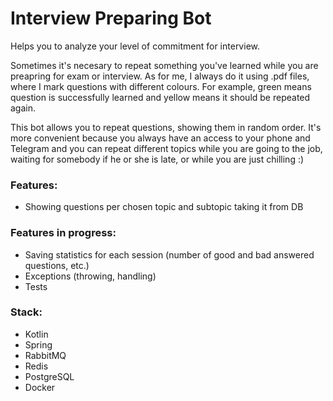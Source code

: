 # Interview Preparing Bot

Helps you to analyze your level of commitment for interview.

Sometimes it's necesary to repeat something you've learned while you are preapring for exam or interview. As for me, I always do it using .pdf files, where I mark questions with different colours. 
For example, green means question is successfully learned and yellow means it should be repeated again.

This bot allows you to repeat questions, showing them in random order. It's more convenient because you always have an access to your phone and Telegram and you can repeat different topics while you are going to the job, waiting for somebody if he or she is late, or while you are just chilling :)

### Features:
- Showing questions per chosen topic and subtopic taking it from DB

### Features in progress:
- Saving statistics for each session (number of good and bad answered questions, etc.)
- Exceptions (throwing, handling)
- Tests

### Stack:
- Kotlin
- Spring
- RabbitMQ
- Redis
- PostgreSQL
- Docker
